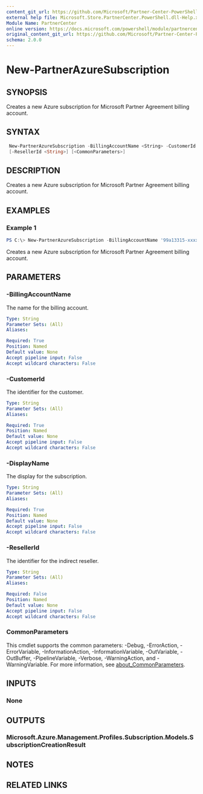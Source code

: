 ```yaml
---
content_git_url: https://github.com/Microsoft/Partner-Center-PowerShell/blob/master/docs/help/New-PartnerAzureSubscription.md
external help file: Microsoft.Store.PartnerCenter.PowerShell.dll-Help.xml
Module Name: PartnerCenter
online version: https://docs.microsoft.com/powershell/module/partnercenter/New-PartnerAzureSubscription
original_content_git_url: https://github.com/Microsoft/Partner-Center-PowerShell/blob/master/docs/help/New-PartnerAzureSubscription.md
schema: 2.0.0
---
```


# New-PartnerAzureSubscription

## SYNOPSIS
Creates a new Azure subscription for Microsoft Partner Agreement billing account.

## SYNTAX

```powershell
 New-PartnerAzureSubscription -BillingAccountName <String> -CustomerId <String> -DisplayName <String>
 [-ResellerId <String>] [<CommonParameters>]
```

## DESCRIPTION
Creates a new Azure subscription for Microsoft Partner Agreement billing account.

## EXAMPLES

### Example 1
```powershell
PS C:\> New-PartnerAzureSubscription -BillingAccountName '99a13315-xxxx-xxxx-xxxx-xxxxxxxxxxxx:xxxxxxxx-xxxx-xxxx-xxxx-xxxxxxxxxxxx_xxxx-xx-xx' -CustomerId 'cb20b9f1-d3e8-4dad-9d4f-5e4c92baed92' -DisplayName 'Microsoft Azure'
```

Creates a new Azure subscription for Microsoft Partner Agreement billing account.

## PARAMETERS

### -BillingAccountName
The name for the billing account.

```yaml
Type: String
Parameter Sets: (All)
Aliases:

Required: True
Position: Named
Default value: None
Accept pipeline input: False
Accept wildcard characters: False
```

### -CustomerId
The identifier for the customer.

```yaml
Type: String
Parameter Sets: (All)
Aliases:

Required: True
Position: Named
Default value: None
Accept pipeline input: False
Accept wildcard characters: False
```

### -DisplayName
The display for the subscription.

```yaml
Type: String
Parameter Sets: (All)
Aliases:

Required: True
Position: Named
Default value: None
Accept pipeline input: False
Accept wildcard characters: False
```

### -ResellerId
The identifier for the indirect reseller.

```yaml
Type: String
Parameter Sets: (All)
Aliases:

Required: False
Position: Named
Default value: None
Accept pipeline input: False
Accept wildcard characters: False
```

### CommonParameters
This cmdlet supports the common parameters: -Debug, -ErrorAction, -ErrorVariable, -InformationAction, -InformationVariable, -OutVariable, -OutBuffer, -PipelineVariable, -Verbose, -WarningAction, and -WarningVariable. For more information, see [about_CommonParameters](http://go.microsoft.com/fwlink/?LinkID=113216).

## INPUTS

### None

## OUTPUTS

### Microsoft.Azure.Management.Profiles.Subscription.Models.SubscriptionCreationResult

## NOTES

## RELATED LINKS
